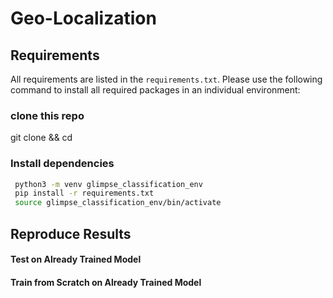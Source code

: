 # Geo-Localization

 
## Requirements
All requirements are listed in the `requirements.txt`. Please use the following command to install all required packages in an individual environment:

### clone this repo
git clone  && cd 

### Install dependencies
```bash
 python3 -m venv glimpse_classification_env
 pip install -r requirements.txt
 source glimpse_classification_env/bin/activate 

```

## Reproduce Results

#### Test on Already Trained Model


#### Train from Scratch on Already Trained Model
